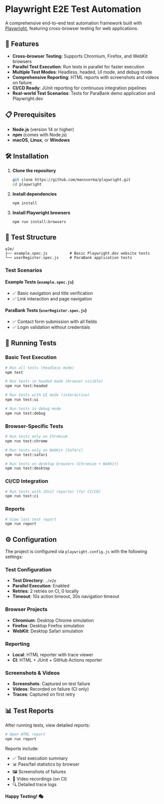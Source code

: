 
# Playwright E2E Test Automation

A comprehensive end-to-end test automation framework built with [Playwright](https://playwright.dev/), featuring cross-browser testing for web applications.

## 🚀 Features

- **Cross-browser Testing**: Supports Chromium, Firefox, and WebKit browsers
- **Parallel Test Execution**: Run tests in parallel for faster execution
- **Multiple Test Modes**: Headless, headed, UI mode, and debug mode
- **Comprehensive Reporting**: HTML reports with screenshots and videos on failure
- **CI/CD Ready**: JUnit reporting for continuous integration pipelines
- **Real-world Test Scenarios**: Tests for ParaBank demo application and Playwright.dev

## 📋 Prerequisites

- **Node.js** (version 14 or higher)
- **npm** (comes with Node.js)
- **macOS**, **Linux**, or **Windows**

## 🛠️ Installation

1. **Clone the repository**
   ```bash
   git clone https://github.com/mansverma/playwright.git
   cd playwright
   ```

2. **Install dependencies**
   ```bash
   npm install
   ```

3. **Install Playwright browsers**
   ```bash
   npm run install:browsers
   ```

## 🧪 Test Structure

```
e2e/
├── example.spec.js          # Basic Playwright.dev website tests
└── userRegister.spec.js     # ParaBank application tests
```

### Test Scenarios

#### Example Tests (`example.spec.js`)
- ✅ Basic navigation and title verification
- ✅ Link interaction and page navigation

#### ParaBank Tests (`userRegister.spec.js`)
- ✅ Contact form submission with all fields
- ✅ Login validation without credentials

## 🎯 Running Tests

### Basic Test Execution

```bash
# Run all tests (headless mode)
npm test

# Run tests in headed mode (browser visible)
npm run test:headed

# Run tests with UI mode (interactive)
npm run test:ui

# Run tests in debug mode
npm run test:debug
```

### Browser-Specific Tests

```bash
# Run tests only on Chromium
npm run test:chrome

# Run tests only on WebKit (Safari)
npm run test:safari

# Run tests on desktop browsers (Chromium + WebKit)
npm run test:desktop
```

### CI/CD Integration

```bash
# Run tests with JUnit reporter (for CI/CD)
npm run test:ci
```

### Reports

```bash
# View last test report
npm run report
```

## ⚙️ Configuration

The project is configured via `playwright.config.js` with the following settings:

### Test Configuration
- **Test Directory**: `./e2e`
- **Parallel Execution**: Enabled
- **Retries**: 2 retries on CI, 0 locally
- **Timeout**: 10s action timeout, 30s navigation timeout

### Browser Projects
- **Chromium**: Desktop Chrome simulation
- **Firefox**: Desktop Firefox simulation  
- **WebKit**: Desktop Safari simulation

### Reporting
- **Local**: HTML reporter with trace viewer
- **CI**: HTML + JUnit + GitHub Actions reporter

### Screenshots & Videos
- **Screenshots**: Captured on test failure
- **Videos**: Recorded on failure (CI only)
- **Traces**: Captured on first retry

## 📊 Test Reports

After running tests, view detailed reports:

```bash
# Open HTML report
npm run report
```

Reports include:
- ✅ Test execution summary
- 📊 Pass/fail statistics by browser
- 🖼️ Screenshots of failures
- 🎥 Video recordings (on CI)
- 🔍 Detailed trace logs


**Happy Testing! 🎭**
